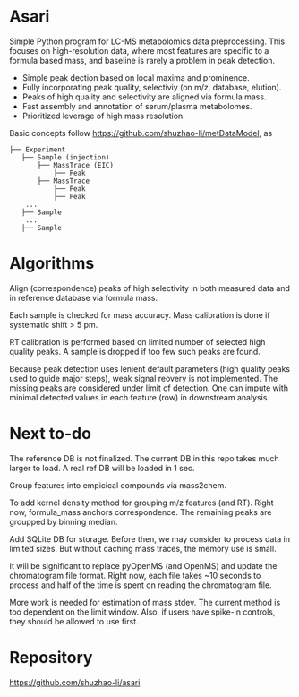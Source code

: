 Asari
=====

Simple Python program for LC-MS metabolomics data preprocessing.
This focuses on high-resolution data, where most features are specific to a formula based mass, 
and baseline is rarely a problem in peak detection.

- Simple peak dection based on local maxima and prominence.
- Fully incorporating peak quality, selectiviy (on m/z, database, elution).
- Peaks of high quality and selectivity are aligned via formula mass.
- Fast assembly and annotation of serum/plasma metabolomes.
- Prioritized leverage of high mass resolution.

Basic concepts follow https://github.com/shuzhao-li/metDataModel, as

    ├── Experiment
       ├── Sample (injection) 
           ├── MassTrace (EIC)
               ├── Peak
           ├── MassTrace 
               ├── Peak
               ├── Peak
        ...
       ├── Sample 
        ...
       ├── Sample 

Algorithms
==========

Align (correspondence) peaks of high selectivity in both measured data and in reference database via formula mass.

Each sample is checked for mass accuracy. Mass calibration is done if systematic shift > 5 pm.

RT calibration is performed based on limited number of selected high quality peaks. A sample is dropped if too few such peaks are found. 

Because peak detection uses lenient default parameters (high quality peaks used to guide major steps),
weak signal reovery is not implemented. The missing peaks are considered under limit of detection.
One can impute with minimal detected values in each feature (row) in downstream analysis. 


Next to-do
==========

The reference DB is not finalized. The current DB in this repo takes much larger to load. A real ref DB will be loaded in 1 sec.

Group features into empicical compounds via mass2chem.

To add kernel density method for grouping m/z features (and RT). Right now, formula_mass anchors correspondence. The remaining peaks are groupped by binning median.

Add SQLite DB for storage.
Before then, we may consider to process data in limited sizes. But without caching mass traces, the memory use is small.

It will be significant to replace pyOpenMS (and OpenMS) and update the chromatogram file format.
Right now, each file takes ~10 seconds to process and half of the time is spent on reading the chromatogram file.

More work is needed for estimation of mass stdev. The current method is too dependent on the limit window. 
Also, if users have spike-in controls, they should be allowed to use first.


Repository
==========
https://github.com/shuzhao-li/asari
